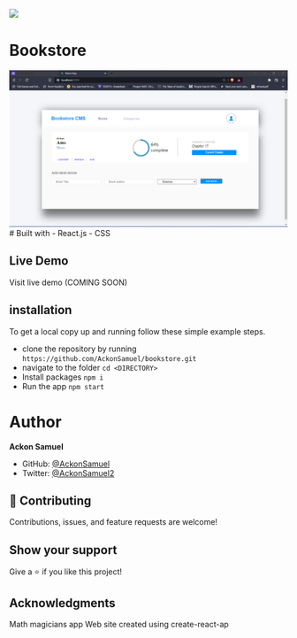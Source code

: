 ![](https://img.shields.io/badge/Microverse-blueviolet)
# Bookstore
<img src="./screenshot_necessary.png">
# Built with
- React.js
- CSS

## Live Demo
Visit live demo (COMING SOON)

## installation

To get a local copy up and running follow these simple example steps.

- clone the repository by running
``` https://github.com/AckonSamuel/bookstore.git ```
- navigate to the folder
``` cd <DIRECTORY> ```
- Install packages
``` npm i ```
- Run the app
``` npm start ```
# Author
**Ackon Samuel**
- GitHub: [@AckonSamuel](https://github.com/AckonSamuel/)
- Twitter: [@AckonSamuel2](https://twitter.com/AckonSamuel2)
## :handshake: Contributing
Contributions, issues, and feature requests are welcome!
## Show your support
Give a :star:️ if you like this project!
## Acknowledgments
Math magicians app
Web site created using create-react-ap